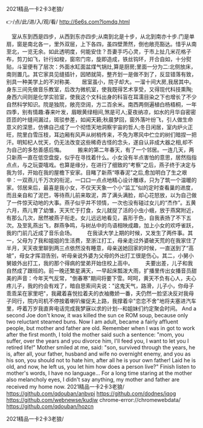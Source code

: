 
2021精品一卡2卡3老狼/




👉/点/此/进/入/观/看/ http://6e6s.com?lomdq.html




　室从东到西是四步，从西到东亦四步;从南到北是十步，从北到南亦十步.门是单扇，窗是南北各一，里外双层，上下各四，虽四壁萧然，倒也敞亮豁达。惜乎从南至北，一览无余。如此透明度，何能安住？吾妻手巧心灵，于市上扯几米花格子布，剪刀如飞，针行如梭，窗帘门帘，旋即造成，铁丝钩环，开合自如，十分熨贴，斗室便有了层次：外面水缸面盆煤气锅灶,算是厨房;里面一分为二:北侧放床，南则置几。其它家具见缝插针，因陋就简，整齐划一是做不到了，反显错落有致，别具一种美学上的不对称美.　　居室虽小，院子却大。一溜十间大房,我居其中。身东三间先做音乐教室，后改为微机室，使我既得艺术享受，又得现代科技熏陶;身西六间则是化学实验室，使我这个文科出身的科盲在耳濡目染之下也增长了不少自然科学知识。院是独院，敞亮空阔，方二百余米。南西两侧遍植白杨梧桐，一年四季，别有情趣:春来叶发，眉眼黄绿相间,煞是可人;夏夜纳凉，如水的月华自密密匝匝的叶缝间漏过，斑驳参差，如闻天籁;秋晨梦回，窗外落叶纷飞，引人做生命意义的深思，仿佛自己成了一个彻悟天地洞察宇宙的哲人;冬日闲居，室内炉火正旺，院里白雪压枝，耳边厢有风声从树梢传来，不免为寒风中伫立的树们暗捏一把汗。明知杞人忧天，仍无法改变这些稀奇古怪的念头，遂自认非成大器之相,却不为自己的多愁善感后悔。　　　搬来的第二年春天，有了一个邻居。一连几天，两只新燕一直在低空盘旋，似乎在寻找着什么。小女没有半点害怕的意思，居然指指点点，与之玩耍嘻戏。也算是缘分，在进行了细致的“考察”之后，燕子终于决定与我为邻，开始在我的屋檐下安家。目睹了新燕“啄春泥”之后,愈加明白了生之艰辛：一双燕儿千万次的衔泥，一口口一点点地精心设计雕琢，只为了筑一个温暖的家。邻居来后，最喜是我小女，不仅天天象一个小“监工”似的定时查看巢的进度，而且亲自和了泥巴，等待燕儿前来取泥，弄了满头满脸，却心花怒放，以为自己做了一件惊天动地的大事。燕子似乎并不领情，一次也没有碰过女儿的“杰作”。五黄六月，燕儿育了幼雏，天天忙于打食，女儿就捉了活的小虫小蛾，放于燕窝附近，有那么几次，居然被燕子衔走。女儿远远地看见，喜形于色，自我表扬了不下五次。及至乳燕出飞，群燕争鸣，与树丛中的鸟语相映成趣，加上小女的欢呼雀跃，我的门前几近成了音乐会场。
　　在我读大学上期的时候，又发生了两件事。其一，父母为了我和姐姐的生活费，至浙江打工，母亲走过外婆破天荒的在我家住了半月，天天夜里聊到两三点依然没有睡意，母亲送她回家的时候，一直送到了“高坡”，母女才挥泪告别，听母亲说外婆为父母的外出打工很是伤心。其二，小舅小舅娘外出打工，我的那个得病的堂弟开始住校上高中。
　　夫要出差，儿子和我自然成了跟班的。前一晚还繁星满天，一早起床瓢泼大雨，扩播里传出女播音员甜美的声音：今年天气反常，"倒春寒"期间将要下雪。呵呵，黄天不负有心人，夫心疼儿子，我的约会有戏了，暗自思索间夫说："这鬼天气，路滑，儿子小，你母子乖乖呆在家里吧"，我藏着喜悦拉着夫的衣袖撒娇一番，夫仍然一脸坚决反对我母子同行，院内司机不停按着喇叭催促夫上路，我撑着伞"恋恋不舍"地将夫塞进汽车里，呼着万岁我直奔电话完成我梦寐以求的计划--和姐妹们约定聚会时间。
And a second Joe don't know, it was killed the sun ce ROM soup, because only two reluctant steamed buns.
Now I am adult, became a fairly affluent people, but mother and father are old.
Remember when I was in got to work after the first month, I told the mother said such a sentence: "mom, you suffer, over the years and you divorce him, I'll feed you, I want to let you I retired life!"
Mother smiled at me, said: "son, survived through the years, he is, after all, your father, husband and wife no overnight enemy, and you as his son, you should not to hate him, after all he is your own father!
Laid he is old, and now, he left us, you let him how does a person live?"
Finish listen to mother's words, I have no language...
For a long time staring at the mother also melancholy eyes, I didn't say anything, my mother and father are received my home now.
2021精品一卡2卡3老狼/ https://github.com/qdouban/anbvpi
https://github.com/dodnes/iqog
https://github.com/webnewse/kudjw
chrome-error://chromewebdata/
https://github.com/qdouban/hozcn





2021精品一卡2卡3老狼/
